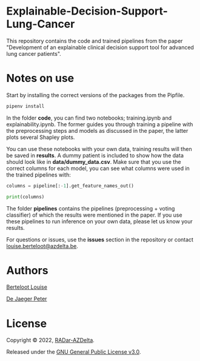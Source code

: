 # Explainable-Decision-Support-Lung-Cancer


This repository contains the code and trained pipelines from the paper "Development of an explainable clinical decision support tool for advanced lung cancer patients".

Notes on use
=======

Start by installing the correct versions of the packages from the Pipfile.

```bash
pipenv install 
````

In the folder **code**, you can find two notebooks; training.ipynb and explainability.ipynb. The former guides you through training a pipeline with the preprocessing steps and models as discussed in the paper, the latter plots several Shapley plots. 

You can use these notebooks with your own data, training results will then be saved in **results**. A dummy patient is included to show how the data should look like in **data/dummy_data.csv**. Make sure that you use the correct columns for each model, you can see what columns were used in the trained pipelines with:

```python
columns = pipeline[:-1].get_feature_names_out()

print(columns)
```


The folder **pipelines** contains the pipelines (preprocessing + voting classifier) of which the results were mentioned in the paper. If you use these pipelines to run inference on your own data, please let us know your results. 

For questions or issues, use the **issues** section in the repository or contact louise.berteloot@azdelta.be. 


Authors
======

[Berteloot Louise](https://github.com/lbertelo01)

[De Jaeger Peter](https://github.com/peterdejaeger)

License
=======

Copyright © 2022, [RADar-AZDelta](mailto:radar@azdelta.be).

Released under the [GNU General Public License v3.0](LICENSE).
